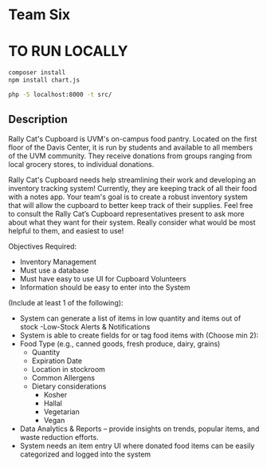 # Team Six

# TO RUN LOCALLY
```bash
composer install
npm install chart.js
```



```bash
php -S localhost:8000 -t src/
```



## Description

Rally Cat's Cupboard is UVM's on-campus food pantry. Located on the first floor of the Davis Center, it is run by students and available to all members of the UVM community. They receive donations from groups ranging from local grocery stores, to individual donations. 

Rally Cat's Cupboard needs help streamlining their work and developing an inventory tracking system! Currently, they are keeping track of all their food with a notes app. Your team's goal is to create a robust inventory system that will allow the cupboard to better keep track of their supplies. Feel free to consult the Rally Cat’s Cupboard representatives present to ask more about what they want for their system. Really consider what would be most helpful to them, and easiest to use!

Objectives
Required: 
- Inventory Management
- Must use a database 
- Must have easy to use UI for Cupboard Volunteers
- Information should be easy to enter into the System

(Include at least 1 of the following):
- System can generate a list of items in low quantity and items out of stock
-Low-Stock Alerts & Notifications
- System is able to create fields for or tag food items with (Choose min 2):
- Food Type  (e.g., canned goods, fresh produce, dairy, grains)
    - Quantity
    - Expiration Date
    - Location in stockroom
    - Common Allergens
    - Dietary considerations
        - Kosher
        - Hallal
        - Vegetarian
        - Vegan
- Data Analytics & Reports – provide insights on trends, popular items, and waste reduction efforts.
- System needs an item entry UI where donated food items can be easily categorized and logged into the system 
